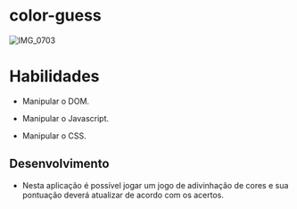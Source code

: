 # color-guess

![IMG_0703](https://user-images.githubusercontent.com/91337493/159580183-312de8b9-7014-4fbb-8e02-7514b67a6299.jpg)

# Habilidades

- Manipular o DOM.

- Manipular o Javascript.

- Manipular o CSS.

## Desenvolvimento

- Nesta aplicação é possível jogar um jogo de adivinhação de cores e sua pontuação deverá atualizar de acordo com os acertos.
